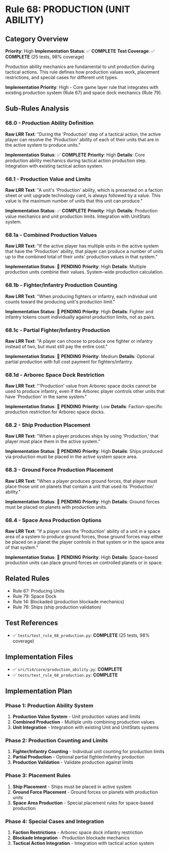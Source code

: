 # Rule 68: PRODUCTION (UNIT ABILITY)

## Category Overview
**Priority**: High
**Implementation Status**: ✅ **COMPLETE**
**Test Coverage**: ✅ **COMPLETE** (25 tests, 98% coverage)

Production ability mechanics are fundamental to unit production during tactical actions. This rule defines how production values work, placement restrictions, and special cases for different unit types.

**Implementation Priority**: High - Core game layer rule that integrates with existing production system (Rule 67) and space dock mechanics (Rule 79).

## Sub-Rules Analysis

### 68.0 - Production Ability Definition
**Raw LRR Text**: "During the 'Production' step of a tactical action, the active player can resolve the 'Production' ability of each of their units that are in the active system to produce units."

**Implementation Status**: ✅ **COMPLETE**
**Priority**: High
**Details**: Core production ability mechanics during tactical action production step. Integration with existing tactical action system.

### 68.1 - Production Value and Limits
**Raw LRR Text**: "A unit's 'Production' ability, which is presented on a faction sheet or unit upgrade technology card, is always followed by a value. This value is the maximum number of units that this unit can produce."

**Implementation Status**: ✅ **COMPLETE**
**Priority**: High
**Details**: Production value mechanics and unit production limits. Integration with UnitStats system.

### 68.1a - Combined Production Values
**Raw LRR Text**: "If the active player has multiple units in the active system that have the 'Production' ability, that player can produce a number of units up to the combined total of their units' production values in that system."

**Implementation Status**: 🔄 **PENDING**
**Priority**: High
**Details**: Multiple production units combine their values. System-wide production calculation.

### 68.1b - Fighter/Infantry Production Counting
**Raw LRR Text**: "When producing fighters or infantry, each individual unit counts toward the producing unit's production limit."

**Implementation Status**: 🔄 **PENDING**
**Priority**: High
**Details**: Fighter and infantry tokens count individually against production limits, not as pairs.

### 68.1c - Partial Fighter/Infantry Production
**Raw LRR Text**: "A player can choose to produce one fighter or infantry instead of two, but must still pay the entire cost."

**Implementation Status**: 🔄 **PENDING**
**Priority**: Medium
**Details**: Optional partial production with full cost payment for fighters/infantry.

### 68.1d - Arborec Space Dock Restriction
**Raw LRR Text**: "'Production' value from Arborec space docks cannot be used to produce infantry, even if the Arborec player controls other units that have 'Production' in the same system."

**Implementation Status**: 🔄 **PENDING**
**Priority**: Low
**Details**: Faction-specific production restriction for Arborec space docks.

### 68.2 - Ship Production Placement
**Raw LRR Text**: "When a player produces ships by using 'Production,' that player must place them in the active system."

**Implementation Status**: 🔄 **PENDING**
**Priority**: High
**Details**: Ships produced via production must be placed in the active system space area.

### 68.3 - Ground Force Production Placement
**Raw LRR Text**: "When a player produces ground forces, that player must place those unit on planets that contain a unit that used its 'Production' ability."

**Implementation Status**: 🔄 **PENDING**
**Priority**: High
**Details**: Ground forces must be placed on planets with production units.

### 68.4 - Space Area Production Options
**Raw LRR Text**: "If a player uses the 'Production' ability of a unit in a space area of a system to produce ground forces, those ground forces may either be placed on a planet the player controls in that system or in the space area of that system."

**Implementation Status**: 🔄 **PENDING**
**Priority**: High
**Details**: Space-based production units can place ground forces on controlled planets or in space.

## Related Rules
- Rule 67: Producing Units
- Rule 79: Space Dock
- Rule 14: Blockaded (production blockade mechanics)
- Rule 76: Ships (ship production validation)

## Test References
- ✅ `tests/test_rule_68_production.py`: **COMPLETE** (25 tests, 98% coverage)

## Implementation Files
- ✅ `src/ti4/core/production_ability.py`: **COMPLETE**
- ✅ `tests/test_rule_68_production.py`: **COMPLETE**

## Implementation Plan

### Phase 1: Production Ability System
1. **Production Value System** - Unit production values and limits
2. **Combined Production** - Multiple units combining production values
3. **Unit Integration** - Integration with existing Unit and UnitStats systems

### Phase 2: Production Counting and Limits
1. **Fighter/Infantry Counting** - Individual unit counting for production limits
2. **Partial Production** - Optional partial fighter/infantry production
3. **Production Validation** - Validate production against limits

### Phase 3: Placement Rules
1. **Ship Placement** - Ships must be placed in active system
2. **Ground Force Placement** - Ground forces on planets with production units
3. **Space Area Production** - Special placement rules for space-based production

### Phase 4: Special Cases and Integration
1. **Faction Restrictions** - Arborec space dock infantry restriction
2. **Blockade Integration** - Production blockade mechanics
3. **Tactical Action Integration** - Integration with tactical action system
